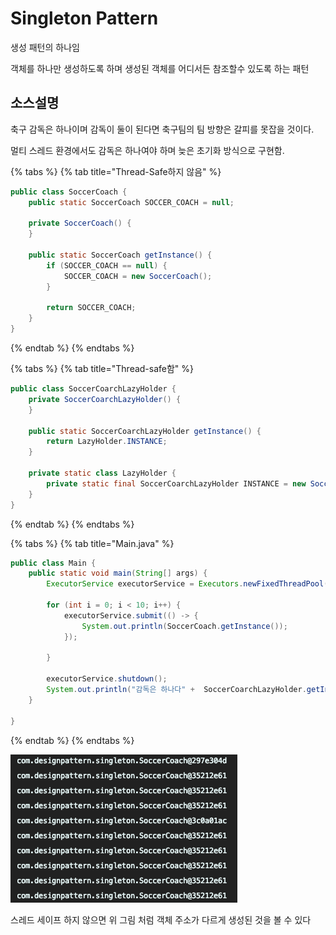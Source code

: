 # Singleton Pattern

생성 패턴의 하나임

객체를 하나만 생성하도록 하며 생성된 객체를 어디서든 참조할수 있도록 하는 패턴

## 소스설명

축구 감독은 하나이며 감독이 둘이 된다면 축구팀의 팀 방향은 갈피를 못잡을 것이다.

멀티 스레드 환경에서도 감독은 하나여야 하며 늦은 초기화 방식으로 구현함.

{% tabs %}
{% tab title="Thread-Safe하지 않음" %}
```java
public class SoccerCoach {
    public static SoccerCoach SOCCER_COACH = null;

    private SoccerCoach() {
    }

    public static SoccerCoach getInstance() {
        if (SOCCER_COACH == null) {
            SOCCER_COACH = new SoccerCoach();
        }

        return SOCCER_COACH;
    }
}
```
{% endtab %}
{% endtabs %}

{% tabs %}
{% tab title="Thread-safe함" %}
```java
public class SoccerCoarchLazyHolder {
    private SoccerCoarchLazyHolder() {
    }

    public static SoccerCoarchLazyHolder getInstance() {
        return LazyHolder.INSTANCE;
    }

    private static class LazyHolder {
        private static final SoccerCoarchLazyHolder INSTANCE = new SoccerCoarchLazyHolder();
    }
}
```
{% endtab %}
{% endtabs %}

{% tabs %}
{% tab title="Main.java" %}
```java
public class Main {
    public static void main(String[] args) {
        ExecutorService executorService = Executors.newFixedThreadPool(10);

        for (int i = 0; i < 10; i++) {
            executorService.submit(() -> {
                System.out.println(SoccerCoach.getInstance());
            });

        }

        executorService.shutdown();
        System.out.println("감독은 하나다" +  SoccerCoarchLazyHolder.getInstance());
    }

}
```
{% endtab %}
{% endtabs %}

![Thread-Safe&#xD558;&#xC9C0; &#xC54A;&#xAC8C; Singleton&#xAD6C;&#xD604;](../../../.gitbook/assets/2019-10-30-12.06.22.png)

스레드 세이프 하지 않으면 위 그림 처럼 객체 주소가 다르게 생성된 것을 볼 수 있다

